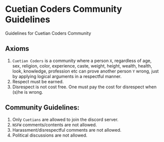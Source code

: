 # Cuetian Coders Community Guidelines
Guidelines for Cuetian Coders Community

## Axioms
1. `Cuetian Coders` is a community where a person `X`, regardless of age, sex, religion, color, experience, caste, weight, height, wealth, health, look, knowledge, profession etc can prove another person `Y` wrong, just by applying logical arguments in a respectful manner.
2. Respect must be earned.
3. Disrespect is not cost free. One must pay the cost for disrespect when (s)he is wrong.

## Community Guidelines:
1. Only `Cuetians` are allowed to join the discord server.
2. `NSFW` comments/contents are not allowed.
3. Harassment/disrespectful comments are not allowed.
4. Political discussions are not allowed.
